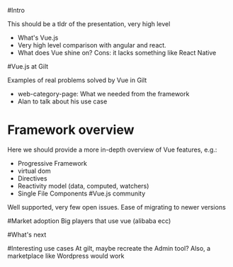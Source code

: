 #Intro

This should be a tldr of the presentation, very high level

- What's Vue.js
- Very high level comparison with angular and react.
- What does Vue shine on? Cons: it lacks something like React Native

#Vue.js at Gilt

Examples of real problems solved by Vue in Gilt

- web-category-page: What we needed from the framework
- Alan to talk about his use case
# Framework overview

Here we should provide a more in-depth overview of Vue features, e.g.:
- Progressive Framework
- virtual dom
- Directives
- Reactivity model (data, computed, watchers)
- Single File Components
#Vue.js community

Well supported, very few open issues. Ease of migrating to newer versions

#Market adoption
Big players that use vue (alibaba ecc)

#What's next

#Interesting use cases
At gilt, maybe recreate the Admin tool?
Also, a marketplace like Wordpress would work
